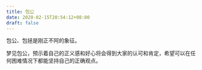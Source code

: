 ```yaml
---
title: 包公
date: 2020-02-15T20:54:12+08:00
draft: false
---
```


包公、包拯是刚正不阿的象征。

梦见包公，预示着自己的正义感和好心将会得到大家的认可和肯定，希望可以在任何困难情况下都能坚持自己的正确观点。